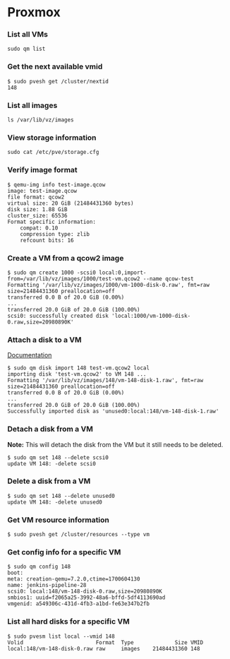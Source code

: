 # Proxmox

### List all VMs
```
sudo qm list
```

### Get the next available vmid
```
$ sudo pvesh get /cluster/nextid
148
```

### List all images
```
ls /var/lib/vz/images
```

### View storage information
```
sudo cat /etc/pve/storage.cfg
```

### Verify image format
```
$ qemu-img info test-image.qcow
image: test-image.qcow
file format: qcow2
virtual size: 20 GiB (21484431360 bytes)
disk size: 1.88 GiB
cluster_size: 65536
Format specific information:
    compat: 0.10
    compression type: zlib
    refcount bits: 16
```

### Create a VM from a qcow2 image
```
$ sudo qm create 1000 -scsi0 local:0,import-from=/var/lib/vz/images/1000/test-vm.qcow2 --name qcow-test
Formatting '/var/lib/vz/images/1000/vm-1000-disk-0.raw', fmt=raw size=21484431360 preallocation=off
transferred 0.0 B of 20.0 GiB (0.00%)
...
transferred 20.0 GiB of 20.0 GiB (100.00%)
scsi0: successfully created disk 'local:1000/vm-1000-disk-0.raw,size=20980890K'
```

### Attach a disk to a VM
[Documentation](https://pve.proxmox.com/pve-docs/qm.1.html)
```
$ sudo qm disk import 148 test-vm.qcow2 local
importing disk 'test-vm.qcow2' to VM 148 ...
Formatting '/var/lib/vz/images/148/vm-148-disk-1.raw', fmt=raw size=21484431360 preallocation=off
transferred 0.0 B of 20.0 GiB (0.00%)
...
transferred 20.0 GiB of 20.0 GiB (100.00%)
Successfully imported disk as 'unused0:local:148/vm-148-disk-1.raw'
```

### Detach a disk from a VM
**Note:** This will detach the disk from the VM but it still needs to be deleted.
```
$ sudo qm set 148 --delete scsi0
update VM 148: -delete scsi0
```

### Delete a disk from a VM
```
$ sudo qm set 148 --delete unused0
update VM 148: -delete unused0
```

### Get VM resource information
```
$ sudo pvesh get /cluster/resources --type vm
```

### Get config info for a specific VM
```
$ sudo qm config 148
boot:
meta: creation-qemu=7.2.0,ctime=1700604130
name: jenkins-pipeline-28
scsi0: local:148/vm-148-disk-0.raw,size=20980890K
smbios1: uuid=f2065a25-3992-48a6-bffd-5df4113690ad
vmgenid: a549306c-431d-4fb3-a1bd-fe63e347b2fb
```

### List all hard disks for a specific VM
```
$ sudo pvesm list local --vmid 148
Volid                       Format  Type             Size VMID
local:148/vm-148-disk-0.raw raw     images    21484431360 148
```
